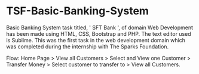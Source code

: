 # TSF-Basic-Banking-System
Basic Banking System task titled, ' SFT Bank ', of domain Web Development has been made using HTML, CSS, Bootstrap and PHP. The text editor used is Sublime. This was the first task in the web development domain which was completed during the internship with The Sparks Foundation.

Flow: Home Page > View all Customers > Select and View one
Customer > Transfer Money > Select customer to transfer to >
View all Customers. 
